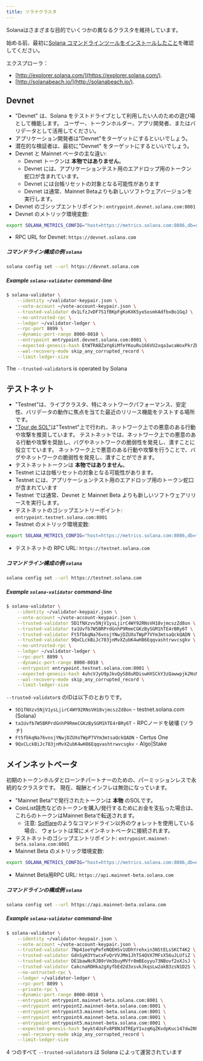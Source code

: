 ```yaml
---
title: ソラナクラスタ
---
```


Solanaはさまざまな目的でいくつかの異なるクラスタを維持しています。

始める前、最初に[Solana コマンドラインツールをインストールしたこと](cli/install-solana-cli-tools.md)を確認してください。

エクスプローラ：

- [http://explorer.solana.com/](https://explorer.solana.com/).
- [http://solanabeach.io/](http://solanabeach.io/).

## Devnet

- "Devnet" は、Solana をテストドライブとして利用したい人のための遊び場として機能します。 ユーザー、トークンホルダー、アプリ開発者、またはバリデータとして活用してください。
- アプリケーション開発者は"Devnet"をターゲットにするといいでしょう。
- 潜在的な検証者は、最初に"Devnet" をターゲットにするといいでしょう。
- Devnet と Mainnet ベータの主な違い:
  - Devnet トークンは **本物ではありません**。
  - Devnet には、アプリケーションテスト用のエアドロップ用のトークン蛇口が含まれています。
  - Devnet には台帳リセットの対象となる可能性があります
  - Devnet は通常、Mainnet Betaよりも新しいソフトウェアバージョンを実行します。
- Devnet のゴシップエントリポイント: `entrypoint.devnet.solana.com:8001`
- Devnet のメトリック環境変数:
```bash
export SOLANA_METRICS_CONFIG="host=https://metrics.solana.com:8086,db=devnet,u=scratch_writer,p=topsecret"
```
- RPC URL for Devnet: `https://devnet.solana.com`

##### コマンドライン構成の例 `solana`

```bash
solana config set --url https://devnet.solana.com
```

##### Example `solana-validator` command-line

```bash
$ solana-validator \
    --identity ~/validator-keypair.json \
    --vote-account ~/vote-account-keypair.json \
    --trusted-validator dv1LfzJvDF7S1fBKpFgKoKXK5yoSosmkAdfbxBo1GqJ \
    --no-untrusted-rpc \
    --ledger ~/validator-ledger \
    --rpc-port 8899 \
    --dynamic-port-range 8000-8010 \
    --entrypoint entrypoint.devnet.solana.com:8001 \
    --expected-genesis-hash EtWTRABZaYq6iMfeYKouRu166VU2xqa1wcaWoxPkrZBG \
    --wal-recovery-mode skip_any_corrupted_record \
    --limit-ledger-size
```

The `--trusted-validator`s is operated by Solana

## テストネット

- "Testnet"は、ライブクラスタ、特にネットワークパフォーマンス、安定性、バリデータの動作に焦点を当てた最近のリリース機能をテストする場所です。
- ["Tour de SOL"](tour-de-sol.md)は"Testnet"上で行われ、ネットワーク上での悪意のある行動や攻撃を推奨しています。 テストネットでは、ネットワーク上での悪意のある行動や攻撃を奨励し、バグやネットワークの脆弱性を発見し、潰すことに役立てています。 ネットワーク上で悪意のある行動や攻撃を行うことで、バグやネットワークの脆弱性を発見し、潰すことができます。
- テストネットトークンは **本物ではありません**。
- Testnet には台帳リセットの対象となる可能性があります。
- Testnet には、アプリケーションテスト用のエアドロップ用のトークン蛇口が含まれています
- Testnet では通常、Devnet と Mainnet Beta よりも新しいソフトウェアリリースを実行します。
- テストネットのゴシップエントリーポイント: `entrypoint.testnet.solana.com:8001`
- Testnet のメトリック環境変数:
```bash
export SOLANA_METRICS_CONFIG="host=https://metrics.solana.com:8086,db=tds,u=testnet_write,p=c4fa841aa918bf8274e3e2a44d77568d9861b3ea"
```
- テストネットの RPC URL: `https://testnet.solana.com`

##### コマンドライン構成の例 `solana`

```bash
solana config set --url https://testnet.solana.com
```

##### Example `solana-validator` command-line

```bash
$ solana-validator \
    --identity ~/validator-keypair.json \
    --vote-account ~/vote-account-keypair.json \
    --trusted-validator 5D1fNXzvv5NjV1ysLjirC4WY92RNsVH18vjmcszZd8on \
    --trusted-validator ta1Uvfb7W5BRPrdGnhP9RmeCGKzBySGM1hTE4rBRy6T \
    --trusted-validator Ft5fbkqNa76vnsjYNwjDZUXoTWpP7VYm3mtsaQckQADN \
    --trusted-validator 9QxCLckBiJc783jnMvXZubK4wH86Eqqvashtrwvcsgkv \
    --no-untrusted-rpc \
    --ledger ~/validator-ledger \
    --rpc-port 8899 \
    --dynamic-port-range 8000-8010 \
    --entrypoint entrypoint.testnet.solana.com:8001 \
    --expected-genesis-hash 4uhcVJyU9pJkvQyS88uRDiswHXSCkY3zQawwpjk2NsNY \
    --wal-recovery-mode skip_any_corrupted_record \
    --limit-ledger-size
```

`--trusted-validator`s のIDは以下のとおりです。

- `5D1fNXzv5NjV1ysLjirC4WY92RNsVH18vjmcszZd8on` - testnet.solana.com (Solana)
- `ta1Uvfb7W5BRPrdGnhP9RmeCGKzBySGM1hTE4rBRy6T` - RPCノードを破壊 (ソラナ)
- `Ft5fbkqNa76vnsjYNwjDZUXoTWpP7VYm3mtsaQckQADN` - Certus One
- `9QxCLckBiJc783jnMvXZubK4wH86Eqqvashtrwvcsgkv` - Algo|Stake

## メインネットベータ

初期のトークンホルダとローンチパートナーのための、パーミッションレスで永続的なクラスタです。 現在、報酬とインフレは無効になっています。

- "Mainnet Beta"で発行されたトークンは **本物** のSOLです。
- CoinList競売などのトークンを購入/発行するためにお金を支払った場合は、これらのトークンはMainnet Betaで転送されます。
  - 注意: [Solflare](wallet-guide/solflare.md)のようなコマンドライン以外のウォレットを使用している場合、 ウォレットは常にメインネットベータに接続されます。
- テストネットのゴシップエントリポイント: `entrypoint.mainnet-beta.solana.com:8001`
- Mainnet Beta のメトリック環境変数:
```bash
export SOLANA_METRICS_CONFIG="host=https://metrics.solana.com:8086,db=mainnet-beta,u=mainnet-beta_write,p=password"
```
- Mainnet Beta用RPC URL: `https://api.mainnet-beta.solana.com`

##### コマンドラインの構成例 `solana`

```bash
solana config set --url https://api.mainnet-beta.solana.com
```

##### Example `solana-validator` command-line

```bash
$ solana-validator \
    --identity ~/validator-keypair.json \
    --vote-account ~/vote-account-keypair.json \
    --trusted-validator 7Np41oeYqPefeNQEHSv1UDhYrehxin3NStELsSKCT4K2 \
    --trusted-validator GdnSyH3YtwcxFvQrVVJMm1JhTS4QVX7MFsX56uJLUfiZ \
    --trusted-validator DE1bawNcRJB9rVm3buyMVfr8mBEoyyu73NBovf2oXJsJ \
    --trusted-validator CakcnaRDHka2gXyfbEd2d3xsvkJkqsLw2akB3zsN1D2S \
    --no-untrusted-rpc \
    --ledger ~/validator-ledger \
    --rpc-port 8899 \
    --private-rpc \
    --dynamic-port-range 8000-8010 \
    --entrypoint entrypoint.mainnet-beta.solana.com:8001 \
    --entrypoint entrypoint2.mainnet-beta.solana.com:8001 \
    --entrypoint entrypoint3.mainnet-beta.solana.com:8001 \
    --entrypoint entrypoint4.mainnet-beta.solana.com:8001 \
    --entrypoint entrypoint5.mainnet-beta.solana.com:8001 \
    --expected-genesis-hash 5eykt4UsFv8P8NJdTREpY1vzqKqZKvdpKuc147dw2N9d \
    --wal-recovery-mode skip_any_corrupted_record \
    --limit-ledger-size
```

4 つのすべて `--trusted-validator`s は Solana によって運営されています
